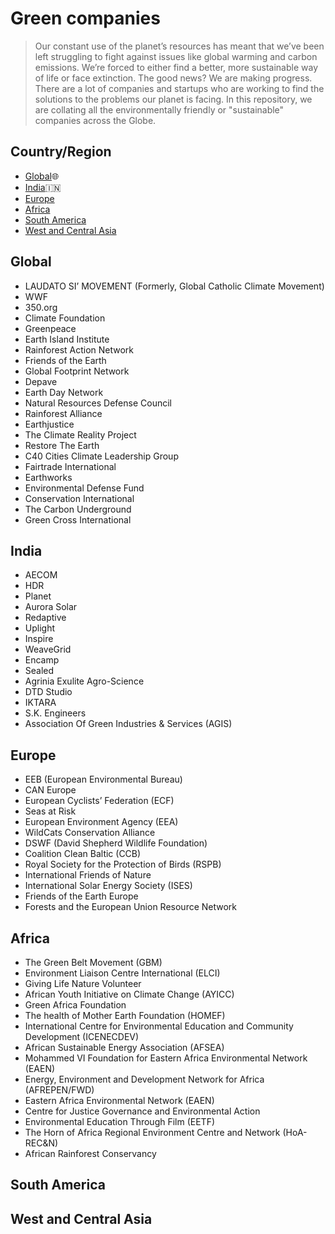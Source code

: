 # Green companies

> Our constant use of the planet’s resources has meant that we’ve been left struggling to fight against issues like global warming and carbon emissions. We’re forced to either find a better, more sustainable way of life or face extinction. The good news? We are making progress. There are a lot of companies and startups who are working to find the solutions to the problems our planet is facing. In this repository, we are collating all the environmentally friendly or "sustainable" companies across the Globe. 

## Country/Region

- [Global](#global):globe_with_meridians:
- [India](#india):india:
- [Europe](#europe)
- [Africa](#africa)
- [South America](#south-america)
- [West and Central Asia](#west-and-central-asia)

## Global
- LAUDATO SI’ MOVEMENT (Formerly, Global Catholic Climate Movement)
- WWF
- 350.org
- Climate Foundation
- Greenpeace
- Earth Island Institute
- Rainforest Action Network
- Friends of the Earth
- Global Footprint Network
- Depave
- Earth Day Network
- Natural Resources Defense Council
- Rainforest Alliance
- Earthjustice
- The Climate Reality Project
- Restore The Earth
- C40 Cities Climate Leadership Group
- Fairtrade International
- Earthworks
- Environmental Defense Fund
- Conservation International
- The Carbon Underground
- Green Cross International

## India
- AECOM
- HDR
- Planet
- Aurora Solar
- Redaptive
- Uplight
- Inspire
- WeaveGrid
- Encamp
- Sealed
- Agrinia Exulite Agro-Science
- DTD Studio
- IKTARA
- S.K. Engineers
- Association Of Green Industries & Services (AGIS)


## Europe
- EEB (European Environmental Bureau)
- CAN Europe
- European Cyclists’ Federation (ECF)
- Seas at Risk
- European Environment Agency (EEA)
- WildCats Conservation Alliance
- DSWF (David Shepherd Wildlife Foundation)
- Coalition Clean Baltic (CCB)
- Royal Society for the Protection of Birds (RSPB)
- International Friends of Nature
- International Solar Energy Society (ISES)
- Friends of the Earth Europe
- Forests and the European Union Resource Network


## Africa
- The Green Belt Movement (GBM)
- Environment Liaison Centre International (ELCI)
- Giving Life Nature Volunteer
- African Youth Initiative on Climate Change (AYICC)
- Green Africa Foundation
- The health of Mother Earth Foundation (HOMEF)
- International Centre for Environmental Education and Community Development (ICENECDEV)
- African Sustainable Energy Association (AFSEA)
- Mohammed VI Foundation for Eastern Africa Environmental Network (EAEN)
- Energy, Environment and Development Network for Africa (AFREPEN/FWD)
- Eastern Africa Environmental Network (EAEN)
- Centre for Justice Governance and Environmental Action
- Environmental Education Through Film (EETF)
- The Horn of Africa Regional Environment Centre and Network (HoA-REC&N)
- African Rainforest Conservancy




## South America


## West and Central Asia

